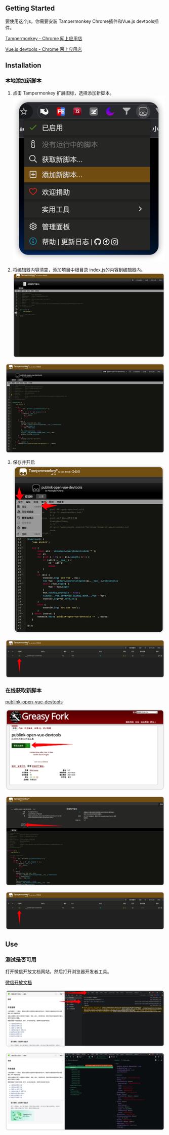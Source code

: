 ## Getting Started

要使用这个js，你需要安装 Tampermonkey Chrome插件和Vue.js devtools插件。

[Tampermonkey - Chrome 网上应用店](https://chrome.google.com/webstore/detail/tampermonkey/dhdgffkkebhmkfjojejmpbldmpobfkfo)

[Vue.js devtools - Chrome 网上应用店](https://chrome.google.com/webstore/detail/vuejs-devtools/nhdogjmejiglipccpnnnanhbledajbpd)

## Installation
### 本地添加新脚本

1. 点击 Tampermonkey 扩展图标，选择添加新脚本。
![image](md/add-new-script.png)

2. 将编辑器内容清空，添加项目中根目录 index.js的内容到编辑器内。
![image](md/add-script-content.png)

![image](md/add-script-content-done.png)

3. 保存并开启
![image](md/add-script-save.png)

![image](md/script-status.png)

### 在线获取新脚本

[publink-open-vue-devtools](https://greasyfork.org/zh-CN/scripts/428459-publink-open-vue-devtools)

![image](md/add-online-script.png)

![image](md/add-online-script-install.png)

![image](md/script-status.png)

## Use

### 测试是否可用

打开微信开放文档网站，然后打开浏览器开发者工具。

[微信开放文档](https://developers.weixin.qq.com/miniprogram/dev/framework/)

![image](md/wechat-doc.png)

![image](md/wechat-doc-vue-devtools.png)